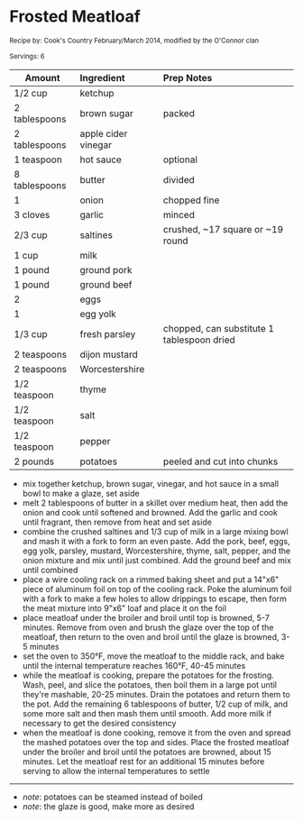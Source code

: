 # Frosted Meatloaf

<small>Recipe by: Cook's Country February/March 2014, modified by the O'Connor clan</small>

<small>Servings: 6</small>

| Amount        | Ingredient          | Prep Notes                                 |
| ------------- | :------------------ | :----------------------------------------- |
| 1/2 cup       | ketchup             |                                            |
| 2 tablespoons | brown sugar         | packed                                     |
| 2 tablespoons | apple cider vinegar |                                            |
| 1 teaspoon    | hot sauce           | optional                                   |
| 8 tablespoons | butter              | divided                                    |
| 1             | onion               | chopped fine                               |
| 3 cloves      | garlic              | minced                                     |
| 2/3 cup       | saltines            | crushed, ~17 square or ~19 round           |
| 1 cup         | milk                |                                            |
| 1 pound       | ground pork         |                                            |
| 1 pound       | ground beef         |                                            |
| 2             | eggs                |                                            |
| 1             | egg yolk            |                                            |
| 1/3 cup       | fresh parsley       | chopped, can substitute 1 tablespoon dried |
| 2 teaspoons   | dijon mustard       |                                            |
| 2 teaspoons   | Worcestershire      |                                            |
| 1/2 teaspoon  | thyme               |                                            |
| 1/2 teaspoon  | salt                |                                            |
| 1/2 teaspoon  | pepper              |                                            |
| 2 pounds      | potatoes            | peeled and cut into chunks                 |

- mix together ketchup, brown sugar, vinegar, and hot sauce in a small bowl to make a glaze, set aside
- melt 2 tablespoons of butter in a skillet over medium heat, then add the onion and cook until softened and browned. Add the garlic and cook until fragrant, then remove from heat and set aside
- combine the crushed saltines and 1/3 cup of milk in a large mixing bowl and mash it with a fork to form an even paste. Add the pork, beef, eggs, egg yolk, parsley, mustard, Worcestershire, thyme, salt, pepper, and the onion mixture and mix until just combined. Add the ground beef and mix until combined
- place a wire cooling rack on a rimmed baking sheet and put a 14"x6" piece of aluminum foil on top of the cooling rack. Poke the aluminum foil with a fork to make a few holes to allow drippings to escape, then form the meat mixture into 9"x6" loaf and place it on the foil
- place meatloaf under the broiler and broil until top is browned, 5-7 minutes. Remove from oven and brush the glaze over the top of the meatloaf, then return to the oven and broil until the glaze is browned, 3-5 minutes
- set the oven to 350°F, move the meatloaf to the middle rack, and bake until the internal temperature reaches 160°F, 40-45 minutes
- while the meatloaf is cooking, prepare the potatoes for the frosting. Wash, peel, and slice the potatoes, then boil them in a large pot until they're mashable, 20-25 minutes. Drain the potatoes and return them to the pot. Add the remaining 6 tablespoons of butter, 1/2 cup of milk, and some more salt and then mash them until smooth. Add more milk if necessary to get the desired consistency
- when the meatloaf is done cooking, remove it from the oven and spread the mashed potatoes over the top and sides. Place the frosted meatloaf under the broiler and broil until the potatoes are browned, about 15 minutes. Let the meatloaf rest for an additional 15 minutes before serving to allow the internal temperatures to settle

---

- _note_: potatoes can be steamed instead of boiled
- _note_: the glaze is good, make more as desired

<!-- Tags:
- stove
- oven
- hamburger
- pork
- potatoes
- meatloaf
- long
-->

